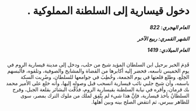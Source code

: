 <h1 dir="rtl">دخول قيسارية إلى السلطنة المملوكية .</h1>

<h5 dir="rtl">العام الهجري:  822

الشهر القمري: ربيع الآخر

العام الميلادي: 1419</h5>

<p dir="rtl">قَدِمَ الخبر برحيل ابن السلطان المؤيد شيخ من حلب، ودخل إلى مدينة قيسارية الروم في يوم الخميس تاسعه، فحضر إليه أكابرها من القضاة والمشايخ والصوفية، وتلقوه، فألبسهم الخِلَع، وطلع قلعتها في يوم الجمعة، وخُطِبَ في جوامعها للسلطان، وضُرِبت السكة باسمه، وأن شيخ جلبي نائب قيسارية انسحب قبل وصوله إليها، وأنه خلع على الأمير محمد بك قرمان، وأقره في نيابة السلطنة بقيسارية الروم، فدُقَّت البشائر بقلعة الجبل، وفرح السلطانُ بأخذ قيسارية، فإنَّ هذا شيء لم يتَّفِق لملك من ملوك الترك بمصر، سوى للظاهر بيبرس، ثم انتقض الصلح بينه وبين أهلها.</p></br>
